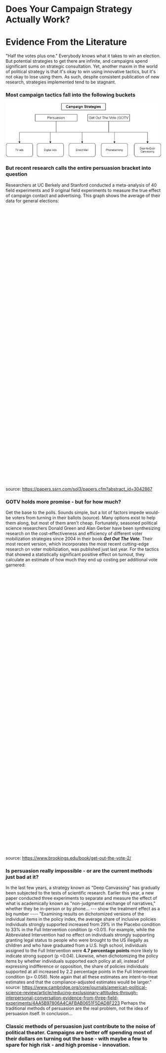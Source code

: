 # Does Your Campaign Strategy Actually Work? 
# Evidence From the Literature

"Half the votes plus one." Everybody knows what it takes to win an election. But potential strategies to get there are infinite, and campaigns spend significant sums on strategic consultation.
Yet, another maxim in the world of political strategy is that it's okay to win using innovative tactics, but it's not okay to lose using them.
As such, despite consistent publication of new research, strategies implemented tend to be stagnant. 

### Most campaign tactics fall into the following buckets
![](/campaigntactics.png)

### But recent research calls the entire persuasion bracket into question
Researchers at UC Berkely and Stanford conducted a meta-analysis of 40 field experiments and 9 original field experiments to measure the true effect of campaign contact and advertising. This graph shows the average of their data for general elections: 
<script type='text/javascript' src='https://prod-useast-b.online.tableau.com/javascripts/api/viz_v1.js'></script><div class='tableauPlaceholder' style='width: 1040px; height: 889px;'><object class='tableauViz' width='1040' height='889' style='display:none;'><param name='host_url' value='https%3A%2F%2Fprod-useast-b.online.tableau.com%2F' /> <param name='embed_code_version' value='3' /> <param name='site_root' value='&#47;t&#47;kgbolton' /><param name='name' value='campaignpersuasion&#47;Sheet1' /><param name='tabs' value='no' /><param name='toolbar' value='yes' /><param name='showAppBanner' value='false' /></object></div>
source: https://papers.ssrn.com/sol3/papers.cfm?abstract_id=3042867
### GOTV holds more promise - but for how much?
Get the base to the polls. Sounds simple, but a lot of factors impede would-be voters from turning in their ballots (source). Many options exist to help them along, but most of them aren't cheap. Fortunately, seasoned political science researchers Donald Green and Alan Gerber have been synthesizing research on the cost-effectiveness and efficiency of different voter mobilization strategies since 2004 in their book ___Get Out The Vote___. Their most recent version, which incorporates the most recent cutting-edge research on voter mobiliziation, was published just last year. For the tactics that showed a statistically significant positive effect on turnout, they calculate an estimate of how much they end up costing per additional vote garnered:
<script type='text/javascript' src='https://prod-useast-b.online.tableau.com/javascripts/api/viz_v1.js'></script><div class='tableauPlaceholder' style='width: 1412px; height: 905px;'><object class='tableauViz' width='1412' height='905' style='display:none;'><param name='host_url' value='https%3A%2F%2Fprod-useast-b.online.tableau.com%2F' /> <param name='embed_code_version' value='3' /> <param name='site_root' value='&#47;t&#47;kgbolton' /><param name='name' value='gotvcosts&#47;Sheet1' /><param name='tabs' value='no' /><param name='toolbar' value='yes' /><param name='showAppBanner' value='false' /></object></div>

source: https://www.brookings.edu/book/get-out-the-vote-2/
### Is persuasion really impossible - or are the current methods just bad at it?
In the last few years, a strategy known as "Deep Canvassing" has gradually been subjected to the tests of scientific research. Earlier this year, a new paper conducted three experiments to separate and measure the effect of what is academically known as "non-judgmental exchange of narratives," whether they be in-person or by phone...
--- show the treatment effect as a big number ----
"Examining results on dichotomized versions of the individual items in the policy index, the average share of inclusive policies individuals strongly supported increased from 29% in the Placebo condition to 33% in the Full Intervention condition (p <0.01). For example, while the Abbreviated Intervention had no effect on individuals strongly supporting granting legal status to people who were brought to the US illegally as children and who have graduated from a U.S. high school, individuals assigned to the Full Intervention were __4.7 percentage points__ more likely to indicate strong support (p <0.04). Likewise, when dichotomizing the policy items by whether individuals supported each policy at all, instead of expressing indifference or opposition, the share of policies individuals supported at all increased by 2.2 percentage points in the Full Intervention condition (p= 0.058). Note again that all these estimates are intent-to-treat estimates and that the compliance-adjusted estimates would be larger."
source: https://www.cambridge.org/core/journals/american-political-science-review/article/reducing-exclusionary-attitudes-through-interpersonal-conversation-evidence-from-three-field-experiments/4AA5B97806A4CAFBAB0651F5DAD8F223
Perhaps the traditional methods of persuasion are the real problem, not the idea of persuasion itself. In conclusion...

### Classic methods of persuasion just contribute to the noise of political theater. Campaigns are better off spending most of their dollars on turning out the base - with maybe a few to spare for high risk - and high promise - innovation. 
